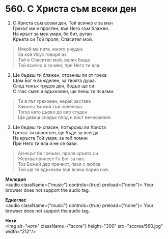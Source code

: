 # 560. С Христа съм всеки ден

1. С Христа съм всеки ден, Той всичко е за мен  
Грехът ми е простен, във Него съм блажен.  
На кръст за мен умря, бе бит, руган  
Кръвта си Той проля, Спасител мой.  

> Някой ме пита, много учуден:  
> За кой Исус говоря аз.  
> Той е Спасител мой, велик Баща  
> Той всичко е за мен, при Него ти ела.  

2. Ще бъдеш ти блажен, страниш ли от греха  
Щом Бог е въжделен, за твоята душа.  
След тежък трудов ден, бодър ще си  
С глас смел и вдъхновен, ще пееш ти псалми.  

> Ти в път греховен, недей застава  
> Законът Божий тъй повелява.  
> Тогаз като дърво до вир студен  
> Ще даваш сладък плод и лист вечнозелен.  

3. Ще бъдеш ти спасен, потърсиш ли Христа  
Грехът ти опростен, ще бъде за всегда.  
На кръста Той умря, за теб помни  
При Него ти ела и не се бави.  

> Агнецът бе грешен, проля кръвта си  
> Жертва принесе Го Бог за нас.  
> Тоз Божий дар пречист, пази с любов  
> Той ще те вдъхнови във всеки порив нов.

**Мелодия**  
<audio className={"music"} controls={true} preload={"none"}>
    <source src="mp3/560.mp3" type="audio/mpeg"/>
    Your browser does not support the audio tag.
</audio>

**Едноглас**  
<audio className={"music"} controls={true} preload={"none"}>
    <source src="transp/560.mp3" type="audio/mpeg"/>
    Your browser does not support the audio tag.
</audio>

**Ноти**  
<img alt="ноти" className={"score"} height="300" src="scores/560.jpg" width="212"/>

